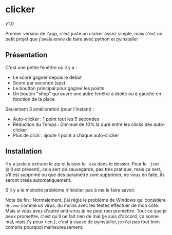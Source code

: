 # clicker

v1.0

Premier version de l'app, c'est juste un clicker assez simple, mais c'est un petit projet que j'avais envie de faire avec python et pyinstaller

## Présentation

C'est une petite fenêttre où il y a : 
- Le score gagner depuis le debut
- Score par seconde (sps)
- Le boutton principal pour gagner les points
- Un bouton "shop" qui ouvre une autre fenêtre à droite ou à gauche en fonction de la place

Seulement 3 amélioration (pour l'instant) :
- Auto-clicker : 1 point tout les 5 secondes
- Réduction du Temps : Diminue de 10% la duré entre les clicks des auto-clicker
- Plus de click : ajoute 1 point a chaque auto-clicker

## Installation

Il y a juste a extraire le zip et laisser le `.exe` dans le dossier.
Pour le `.json` (s'il est présent), cela sert de sauvegarde, pas très pratique, mais ça sert, s'il est supprimé ou que des paramètre sont supprimer, ne vous en faite, ils seront créés automatiquement.

S'il y a le moindre problème n'hésiter pas à me le faire savoir.

Note de fin :
Normalement, j'ai réglé le problème de Windows qui considère le `.exe` comme un virus, du moins avec les testes effectuer de mon côté. Mais si vous avez d'autre anti-virus je ne peut rien promettre.
Tout ce que je peux promettre, c'est qu'il ne fait rien de mal (je suis d'accord, ça sonne mal, mais j'y peux rien.), c'est à cause de pyinstaller, je n'ai pas tout bien compris pourquoi malheureusement.

